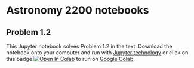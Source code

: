 # Astronomy 2200 notebooks

## Problem 1.2

This Jupyter notebook solves Problem 1.2 in the text.  Download the notebook onto your computer and run with [Jupyter technology](https://jupyter.org) or click on this badge [![Open In Colab](https://colab.research.google.com/assets/colab-badge.svg)](https://colab.research.google.com/github/mbradle/astr2200/blob/main/1.2.ipynb) to run on [Google Colab](https://colab.research.google.com/notebooks/intro.ipynb?utm_source=scs-index).

